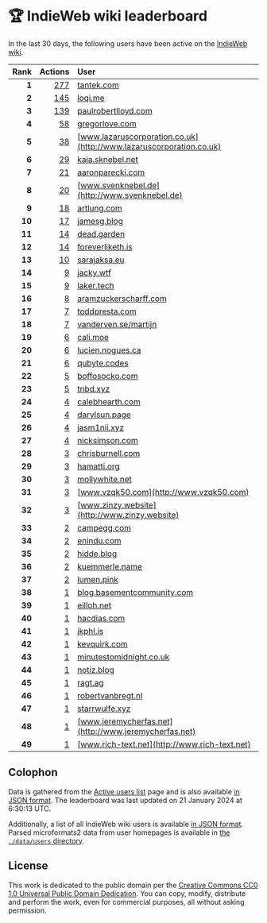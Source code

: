 # 🏆 IndieWeb wiki leaderboard

In the last 30 days, the following users have been active on the [IndieWeb wiki](https://indieweb.org).

| Rank | Actions | User |
|-----:|--------:|:-----|
| **1** | [277](https://indieweb.org/Special:Contributions/Tantek.com) | [tantek.com](http://tantek.com) |
| **2** | [145](https://indieweb.org/Special:Contributions/Loqi.me) | [loqi.me](http://loqi.me) |
| **3** | [139](https://indieweb.org/Special:Contributions/Paulrobertlloyd.com) | [paulrobertlloyd.com](http://paulrobertlloyd.com) |
| **4** | [58](https://indieweb.org/Special:Contributions/Gregorlove.com) | [gregorlove.com](http://gregorlove.com) |
| **5** | [38](https://indieweb.org/Special:Contributions/Www.lazaruscorporation.co.uk) | [www.lazaruscorporation.co.uk](http://www.lazaruscorporation.co.uk) |
| **6** | [29](https://indieweb.org/Special:Contributions/Kaja.sknebel.net) | [kaja.sknebel.net](http://kaja.sknebel.net) |
| **7** | [21](https://indieweb.org/Special:Contributions/Aaronparecki.com) | [aaronparecki.com](http://aaronparecki.com) |
| **8** | [20](https://indieweb.org/Special:Contributions/Www.svenknebel.de) | [www.svenknebel.de](http://www.svenknebel.de) |
| **9** | [18](https://indieweb.org/Special:Contributions/Artlung.com) | [artlung.com](http://artlung.com) |
| **10** | [17](https://indieweb.org/Special:Contributions/Jamesg.blog) | [jamesg.blog](http://jamesg.blog) |
| **11** | [14](https://indieweb.org/Special:Contributions/Dead.garden) | [dead.garden](http://dead.garden) |
| **12** | [14](https://indieweb.org/Special:Contributions/Foreverliketh.is) | [foreverliketh.is](http://foreverliketh.is) |
| **13** | [10](https://indieweb.org/Special:Contributions/Sarajaksa.eu) | [sarajaksa.eu](http://sarajaksa.eu) |
| **14** | [9](https://indieweb.org/Special:Contributions/Jacky.wtf) | [jacky.wtf](http://jacky.wtf) |
| **15** | [9](https://indieweb.org/Special:Contributions/Laker.tech) | [laker.tech](http://laker.tech) |
| **16** | [8](https://indieweb.org/Special:Contributions/Aramzuckerscharff.com) | [aramzuckerscharff.com](http://aramzuckerscharff.com) |
| **17** | [7](https://indieweb.org/Special:Contributions/Toddpresta.com) | [toddpresta.com](http://toddpresta.com) |
| **18** | [7](https://indieweb.org/Special:Contributions/Vanderven.se_martijn) | [vanderven.se/martijn](http://vanderven.se/martijn) |
| **19** | [6](https://indieweb.org/Special:Contributions/Cali.moe) | [cali.moe](http://cali.moe) |
| **20** | [6](https://indieweb.org/Special:Contributions/Lucien.nogues.ca) | [lucien.nogues.ca](http://lucien.nogues.ca) |
| **21** | [6](https://indieweb.org/Special:Contributions/Qubyte.codes) | [qubyte.codes](http://qubyte.codes) |
| **22** | [5](https://indieweb.org/Special:Contributions/Boffosocko.com) | [boffosocko.com](http://boffosocko.com) |
| **23** | [5](https://indieweb.org/Special:Contributions/Tnbd.xyz) | [tnbd.xyz](http://tnbd.xyz) |
| **24** | [4](https://indieweb.org/Special:Contributions/Calebhearth.com) | [calebhearth.com](http://calebhearth.com) |
| **25** | [4](https://indieweb.org/Special:Contributions/Darylsun.page) | [darylsun.page](http://darylsun.page) |
| **26** | [4](https://indieweb.org/Special:Contributions/Jasm1nii.xyz) | [jasm1nii.xyz](http://jasm1nii.xyz) |
| **27** | [4](https://indieweb.org/Special:Contributions/Nicksimson.com) | [nicksimson.com](http://nicksimson.com) |
| **28** | [3](https://indieweb.org/Special:Contributions/Chrisburnell.com) | [chrisburnell.com](http://chrisburnell.com) |
| **29** | [3](https://indieweb.org/Special:Contributions/Hamatti.org) | [hamatti.org](http://hamatti.org) |
| **30** | [3](https://indieweb.org/Special:Contributions/Mollywhite.net) | [mollywhite.net](http://mollywhite.net) |
| **31** | [3](https://indieweb.org/Special:Contributions/Www.vzqk50.com) | [www.vzqk50.com](http://www.vzqk50.com) |
| **32** | [3](https://indieweb.org/Special:Contributions/Www.zinzy.website) | [www.zinzy.website](http://www.zinzy.website) |
| **33** | [2](https://indieweb.org/Special:Contributions/Campegg.com) | [campegg.com](http://campegg.com) |
| **34** | [2](https://indieweb.org/Special:Contributions/Enindu.com) | [enindu.com](http://enindu.com) |
| **35** | [2](https://indieweb.org/Special:Contributions/Hidde.blog) | [hidde.blog](http://hidde.blog) |
| **36** | [2](https://indieweb.org/Special:Contributions/Kuemmerle.name) | [kuemmerle.name](http://kuemmerle.name) |
| **37** | [2](https://indieweb.org/Special:Contributions/Lumen.pink) | [lumen.pink](http://lumen.pink) |
| **38** | [1](https://indieweb.org/Special:Contributions/Blog.basementcommunity.com) | [blog.basementcommunity.com](http://blog.basementcommunity.com) |
| **39** | [1](https://indieweb.org/Special:Contributions/Eilloh.net) | [eilloh.net](http://eilloh.net) |
| **40** | [1](https://indieweb.org/Special:Contributions/Hacdias.com) | [hacdias.com](http://hacdias.com) |
| **41** | [1](https://indieweb.org/Special:Contributions/Jkphl.is) | [jkphl.is](http://jkphl.is) |
| **42** | [1](https://indieweb.org/Special:Contributions/Kevquirk.com) | [kevquirk.com](http://kevquirk.com) |
| **43** | [1](https://indieweb.org/Special:Contributions/Minutestomidnight.co.uk) | [minutestomidnight.co.uk](http://minutestomidnight.co.uk) |
| **44** | [1](https://indieweb.org/Special:Contributions/Notiz.blog) | [notiz.blog](http://notiz.blog) |
| **45** | [1](https://indieweb.org/Special:Contributions/Ragt.ag) | [ragt.ag](http://ragt.ag) |
| **46** | [1](https://indieweb.org/Special:Contributions/Robertvanbregt.nl) | [robertvanbregt.nl](http://robertvanbregt.nl) |
| **47** | [1](https://indieweb.org/Special:Contributions/Starrwulfe.xyz) | [starrwulfe.xyz](http://starrwulfe.xyz) |
| **48** | [1](https://indieweb.org/Special:Contributions/Www.jeremycherfas.net) | [www.jeremycherfas.net](http://www.jeremycherfas.net) |
| **49** | [1](https://indieweb.org/Special:Contributions/Www.rich-text.net) | [www.rich-text.net](http://www.rich-text.net) |


## Colophon

Data is gathered from the [Active users list](https://indieweb.org/Special:ActiveUsers) page and is also available [in JSON format](https://github.com/jgarber623/indieweb-wiki-leaderboard/blob/main/data/leaderboard.json). The leaderboard was last updated on 21 January 2024 at 6:30:13 UTC.

Additionally, a list of all IndieWeb wiki users is available [in JSON format](https://github.com/jgarber623/indieweb-wiki-leaderboard/blob/main/data/users.json). Parsed microformats2 data from user homepages is available in [the `./data/users` directory](https://github.com/jgarber623/indieweb-wiki-leaderboard/blob/main/data/users).

## License

This work is dedicated to the public domain per the [Creative Commons CC0 1.0 Universal Public Domain Dedication](https://creativecommons.org/publicdomain/zero/1.0/). You can copy, modify, distribute and perform the work, even for commercial purposes, all without asking permission.
